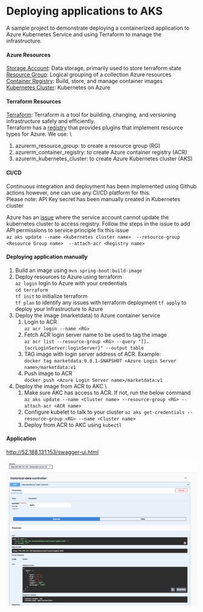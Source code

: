 # Deploying applications to AKS
A sample project to demonstrate deploying a containerized application to Azure Kubernetes Service and using Terraform to manage the infrastructure.

#### Azure Resources
<u>Storage Account</u>: Data storage, primarily used to store terraform state \
<u>Resource Group</u>: Logical grouping of a collection Azure resources \
<u>Container Registry</u>: Build, store, and manage container images \
<u>Kubernetes Cluster</u>: Kubernetes on Azure

#### Terraform Resources
<u>Terraform</u>: Terraform is a tool for building, changing, and versioning infrastructure safely and efficiently. \
Terraform has a [registry](https://registry.terraform.io/) that provides plugins that implement resource types for Azure. We use: \
1. azurerm_resource_group: to create a resource group (RG)
2. azurerm_container_registry: to create Azure container registry (ACR)
2. azurerm_kubernetes_cluster: to create Azure Kubernetes cluster (AKS)

#### CI/CD
Continuous integration and deployment has been implemented using Github actions however, one can use any CI/CD platform for this. \
Please note: API Key secret has been manually created in Kubernetes cluster

Azure has an [issue](https://github.com/Azure/AKS/issues/1517) where the service account cannot update the kubernetes cluster to access registry.
Follow the steps in the issue to add API permissions to service principle fix this issue \
`az aks update --name <kubernetes cluster name> 
         --resource-group <Resource Group name> 
         --attach-acr <Registry name>`

#### Deploying application manually
1. Build an image using `mvn spring-boot:build-image`
2. Deploy resources to Azure using terraform  
   `az login` login to Azure with your credentials \
   `cd terraform` \
   `tf init` to initialize terraform \
   `tf plan` to identify any issues with terraform deployment
   `tf apply` to deploy your infrastructure to Azure
3. Deploy the image (marketdata) to Azure container service 
   1. Login to ACR \
      `az acr login --name <RG>`
   2. Fetch ACR login server name to be used to tag the image \
      `az acr list --resource-group <RG> --query "[].{acrLoginServer:loginServer}" --output table`
   3. TAG image with login server address of ACR. Example: \
      `docker tag marketdata:0.0.1-SNAPSHOT <Azure Login Server name>/marketdata:v1`
   4. Push image to ACR \
    `docker push <Azure Login Server name>/marketdata:v1`
4. Deploy the image from ACR to AKC \      
   1. Make sure AKC has access to ACR. If not, run the below command \
      `az aks update --name <Cluster name> --resource-group <RG> --attach-acr <ACR name>`
   2. Configure kubelet to talk to your cluster
      `az aks get-credentials --resource-group <RG> --name <Cluster name>`
   3. Deploy from ACR to AKC using `kubectl`

#### Application
http://52.188.131.153/swagger-ui.html

![Application](./assets/application.png)
